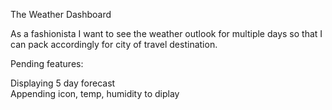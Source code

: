 The Weather Dashboard

As a fashionista
I want to see the weather outlook for multiple days
so that I can pack accordingly for city of travel destination.


Pending features:

Displaying 5 day forecast
<br>
Appending icon, temp, humidity to diplay




